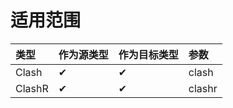 # 适用范围



| 类型 | 作为源类型 | 作为目标类型 | 参数 |
| :--- | :--- | :--- | :--- |
| Clash  |  ✔ |  ✔ | clash |
| ClashR |  ✔ |  ✔ | clashr |

